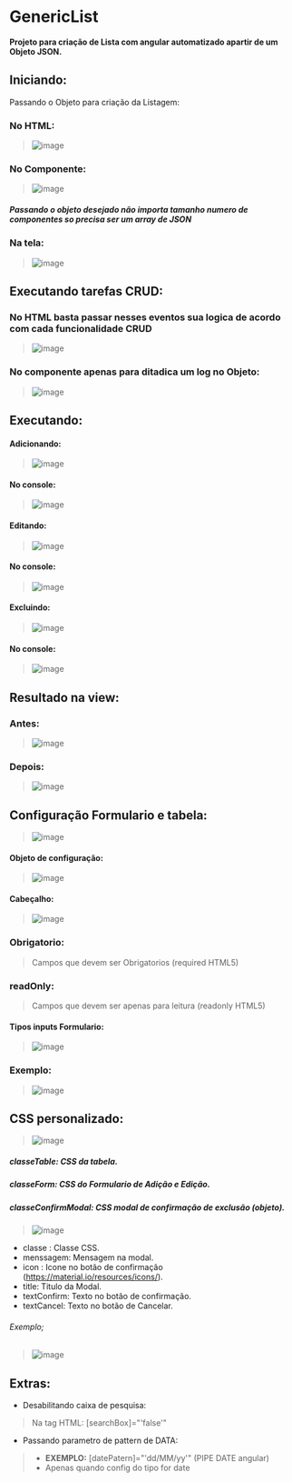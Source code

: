 # GenericList

**Projeto para criação de Lista com angular automatizado apartir de um Objeto JSON.**

## Iniciando:

Passando o Objeto para criação da Listagem:
### No HTML:
> ![image](https://user-images.githubusercontent.com/71721377/95107337-28c80380-0710-11eb-962c-22a4cd8e5024.png)

### No Componente:
> ![image](https://user-images.githubusercontent.com/71721377/95107713-aab82c80-0710-11eb-98c0-d77686def608.png)
##### Passando o objeto desejado não importa tamanho numero de componentes so precisa ser um array de JSON

### Na tela:
> ![image](https://user-images.githubusercontent.com/71721377/95107989-05ea1f00-0711-11eb-9ff6-96372c759dc9.png)

## Executando tarefas CRUD:
### No HTML basta passar nesses eventos sua logica de acordo com cada funcionalidade CRUD
> ![image](https://user-images.githubusercontent.com/71721377/95108353-932d7380-0711-11eb-861f-47d4e9ffb39c.png)

### No componente apenas para ditadica um log no Objeto:
> ![image](https://user-images.githubusercontent.com/71721377/95109176-9d9c3d00-0712-11eb-8cff-684e69d42d32.png)

## Executando:
#### Adicionando:
> ![image](https://user-images.githubusercontent.com/71721377/95109573-24e9b080-0713-11eb-8f65-4882be32038c.png)
#### No console:
> ![image](https://user-images.githubusercontent.com/71721377/95109752-68dcb580-0713-11eb-8035-28e96f5ff4d9.png)
#### Editando:
> ![image](https://user-images.githubusercontent.com/71721377/95109957-b0fbd800-0713-11eb-86f4-db06f53efc9c.png)
#### No console:
> ![image](https://user-images.githubusercontent.com/71721377/95110018-c96bf280-0713-11eb-8022-8208003399d8.png)
#### Excluindo:
> ![image](https://user-images.githubusercontent.com/71721377/95110168-01733580-0714-11eb-9301-b44fa064b2ea.png)
#### No console:
> ![image](https://user-images.githubusercontent.com/71721377/95110233-18b22300-0714-11eb-9e02-1a02ae679cae.png)

## Resultado na view:
### Antes:
> ![image](https://user-images.githubusercontent.com/71721377/95110369-47c89480-0714-11eb-8afe-07bdabdb4486.png)
### Depois:
> ![image](https://user-images.githubusercontent.com/71721377/95110471-70e92500-0714-11eb-8a72-8282fdb98874.png)
## Configuração Formulario e tabela:
> ![image](https://user-images.githubusercontent.com/71721377/95111835-75aed880-0716-11eb-80bb-f90d9a348ce8.png)
#### Objeto de configuração:
> ![image](https://user-images.githubusercontent.com/71721377/95119604-95e49480-0722-11eb-9a4e-18c9e3adb8ad.png)
#### Cabeçalho:
> ![image](https://user-images.githubusercontent.com/71721377/95113771-54032080-0719-11eb-84a5-f65d29cfbbf9.png)
### Obrigatorio:
> Campos que devem ser Obrigatorios (required HTML5)
### readOnly:
> Campos que devem ser apenas para leitura (readonly HTML5)
#### Tipos inputs Formulario:
> ![image](https://user-images.githubusercontent.com/71721377/95114618-9bd67780-071a-11eb-97ea-f0094b315075.png)
### Exemplo:
> ![image](https://user-images.githubusercontent.com/71721377/95115066-4484d700-071b-11eb-97e4-be6121b6cff3.png)
## CSS personalizado:
> ![image](https://user-images.githubusercontent.com/71721377/95111097-61b6a700-0715-11eb-9702-a7f17238b7fa.png)

##### classeTable: CSS da tabela.

##### classeForm: CSS do Formulario de Adição e Edição.

##### classeConfirmModal: CSS modal de confirmação de exclusão (objeto).
> ![image](https://user-images.githubusercontent.com/71721377/95119043-b6601f00-0721-11eb-931a-e74c1536f7b0.png)
- classe : Classe CSS.
- menssagem: Mensagem na modal.
- icon : Icone no botão de confirmação (https://material.io/resources/icons/).
- title: Titulo da Modal.
- textConfirm: Texto no botão de confirmação.
- textCancel: Texto no botão de Cancelar.
###### Exemplo;
>![image](https://user-images.githubusercontent.com/71721377/95119886-11464600-0723-11eb-9629-4452b490f1bd.png)
## Extras:
- Desabilitando caixa de pesquisa:
> Na tag HTML: [searchBox]="'false'"
- Passando parametro de pattern de DATA:
> - **EXEMPLO:** [datePatern]="'dd/MM/yy'" (PIPE DATE angular) 
> - Apenas quando config do tipo for date
